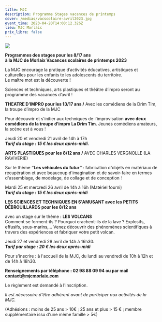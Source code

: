 ```yaml
---
title: MJC
description: Programme Stages vacances de printemps
cover: /medias/vacscolaire-avril2023.jpg
event_time: 2023-04-20T14:00:12.326Z
lieu: MJC Morlaix
prix_libre: false
---
```

![](/medias/vacscolaire-avril2023.jpg)

**Programmes des stages pour les 8/17 ans** \
**à la MJC de Morlaix Vacances scolaires de printemps 2023**

La MJC encourage la pratique d’activités éducatives, artistiques et culturelles pour les enfants te les adolescents du territoire.\
Le maître mot est la découverte !

Sciences et techniques, arts plastiques et théâtre d’impro seront au programme des vacances d’avril !



**THEATRE D’IMPRO pour les 13/17 ans /** Avec les comédiens de la Drim Tim, la troupe d’impro de la MJC

Pour découvrir et s'initier aux techniques de l'improvisation **avec deux comédiens de la troupe d'impro La Drim Tim**. Jeunes comédiens amateurs, la scène est à vous !

Jeudi 20 et vendredi 21 avril de 14h à 17h\
***Tarif du stage : 15 € les deux après-midi.***



**ARTS PLASTIQUES pour les 8/12 ans /** AVEC CHARLES VERGNOLLE (LA RAVIVERIE)

Sur le thème **“Les véhicules du futur”** : fabrication d'objets en matériaux de récupération et avec beaucoup d'imagination et de savoir-faire en termes d'assemblage, de modelage, de collage et de conception !

Mardi 25 et mercredi 26 avril de 14h à 16h (Matériel fourni)\
***Tarif du stage : 15 € les deux après-midi***



**LES SCIENCES ET TECHNIQUES EN S'AMUSANT avec les PETITS DÉBROUILLARDS pour les 8/12 ans**

avec un stage sur le thème : **LES VOLCANS**\
Comment se forment-ils ? Pourquoi crachent-ils de la lave ? Explosifs, effusifs, sous-marins,… Venez découvrir des phénomènes scientifiques à travers des expériences et fabriquer votre petit volcan.

Jeudi 27 et vendredi 28 avril de 14h à 16h30.\
***Tarif par stage : 20 € les deux après-midi***



Pour s'inscrire : à l'accueil de la MJC, du lundi au vendredi de 10h à 12h et de 14h à 18h30.

**Renseignements par téléphone : 02 98 88 09 94 ou par mail contact@mjcmorlaix.com**

Le règlement est demandé à l'inscription.

*Il est nécessaire d'être adhérent avant de participer aux activités de la MJC.*

(Adhésions : moins de 25 ans > 10€ ; 25 ans et plus > 15 € ; membre supplémentaire issu d'une même famille > 5€)